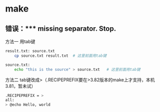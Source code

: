 # make

## 错误：*** missing separator.  Stop.

方法一 用tab键
``` bash
result.txt: source.txt
	cp source.txt result.txt  # 这里前面用tab键

source.txt:
	echo "this is the source" > source.txt   # 这里前面用tab键
```
方法二 tab键改成>（.RECIPEPREFIX要在>3.82版本的make上才支持，本机3.81，暂未试）
``` bash
.RECIPEPREFIX = >
all:
> @echo Hello, world
```